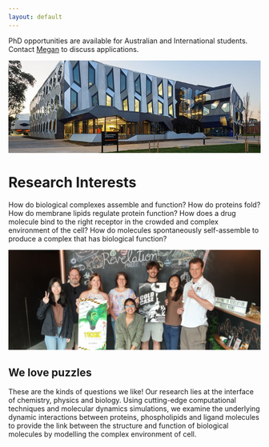 ```yaml
---
layout: default
---
```



PhD opportunities are available for Australian and International students. Contact [Megan](/megan) to discuss applications.

![Research School of Chemistry at the ANU](/images/rsc_building.jpg)

# Research Interests

How do biological complexes assemble and function? How do proteins fold? How do membrane lipids regulate protein function? How does a drug molecule bind to the right receptor in the crowded and complex environment of the cell? How do molecules spontaneously self-assemble to produce a complex that has biological function?

![O'Mara lab](/images/escape-banner.png)
## We love puzzles

These are the kinds of questions we like! Our research lies at the interface of chemistry, physics and biology. Using cutting-edge computational techniques and molecular dynamics simulations, we examine the underlying dynamic interactions between proteins, phospholipids and ligand molecules to provide the link between the structure and function of biological molecules by modelling the complex environment of cell.